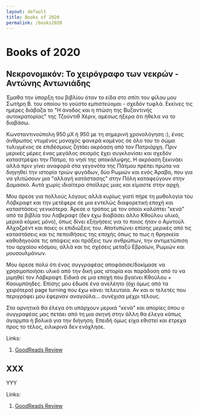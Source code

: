 ```yaml
---
layout: default
title: Books of 2020
permalink: /books2020
---
```


# Books of 2020

## Νεκρονομικόν: Το χειρόγραφο των νεκρών - Αντώνης Αντωνιάδης

Έμαθα την ύπαρξη του βιβλίου όταν το είδα στο σπίτι του φίλου μου Σωτήρη Β. του οποίου το γούστο εμπιστεύομαι - σχεδόν τυφλά. Εκείνες τις ημέρες διάβαζα το "Η άνοδος και η πτώση της Βυζαντινής αυτοκρατορίας" της Τζούντιθ Χέριν, αμέσως ήξερα ότι ήθελα να το διαβάσω.

Κωνσταντινούπολη 950 μΧ ή 950 με τη σημερινή χρονολόγηση :), ένας άνθρωπος ντυμένος μοναχός φανερά καμένος σε όλο του το σώμα τυλιγμένος σε επιδέσμους ζητάει ακρόαση από τον Πατριάρχη. Πριν μερικές μέρες ένας μεγάλος σεισμός έχει συγκλονίσει και σχεδόν καταστρέψει την Πάτμο, το νησί της αποκάλυψης. Η ακρόαση ξεκινάει αλλά πριν γίνει αναφορά στα γεγονότα της Πάτμου πρέπει πρώτα να διηγηθεί την ιστορία τριών φυγάδων, δύο Ρωμιών και ενός Άραβα, που για να γλιτώσουν μια "αλλαγή κατάστασης" στην Πόλη καταφεύγουν στην Δαμασκό. Αυτά χωρίς ιδιαίτερα σποϊλερς μιας και είμαστε στην αρχή.

Μου άρεσε για πολλούς λόγους αλλά κυρίως γιατί πήρε τη μυθολογία του Λάβκραφτ και την μετέφερε σε μια εντελώς διαφορετική εποχή και καταστάσεις γενικότερα. Άρεσε ο τρόπος με τον οποίο καλύπτει "κενά" από τα βιβλία του Λαβκραφτ (δεν έχω διαβάσει άλλο Κθούλου υλικό, μερικά κόμικς μόνο), όπως δίνει εξηγήσεις για το ποιος ήταν ο Αμντούλ Αλχαζρέντ και ποιες οι επιδιώξεις του. Αποτυπώνει επίσης μερικές από τις καταστάσεις και τις πεποιθήσεις της εποχής όπως το πως η θρησκεία καθοδηγούσε τις απόψεις και πράξεις των ανθρώπων, την αντιμετώπιση του αρχαίου κόσμου, αλλά και τις σχέσεις μεταξύ Εβραίων, Ρωμιών και μουσουλμάνων.

Μου άρεσε πολύ ότι ένας συγγραφέας αποφάσισε/δοκίμασε να χρησιμοποιήσει υλικό από την δική μας ιστορία και παράδοση από το να μιμηθεί τον Λάβκραφτ. Ειδικά σε μια εποχή που βγαίνει Κθούλου + Καουμπόηδες. Επίσης μου έδωσε ένα ανελέητο (όχι όμως από τα χειρότερα) page turning που έχω κάνει τελευταία. Αν και οι τελετές που περιγράφει μου έφερναν αναγούλα... συνέχισα μέχρι τέλους.

Στα αρνητικά θα έλεγα ότι υπάρχουν μερικά "κενά" και απορίες όπου ο συγγραφέας μας πετάει από τη μια σκηνή στην άλλη θα έλεγα κάπως άγαρμπα ή βολικά για την διήγηση. Επειδή όμως είχα εθιστεί και έτρεχα προς το τέλος, ειλικρινά δεν ενόχλησε.

Links:

1.  [GoodReads Review](XXXX)

## XXX

YYY

Links:

1.  [GoodReads Review](XXXX)


